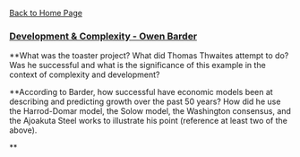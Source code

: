 [Back to Home Page](https://grace-yoon1.github.io/DATA150/)

### [Development & Complexity - Owen Barder](https://youtu.be/02EZPxPcFqs)

**What was the toaster project? What did Thomas Thwaites attempt to do? Was he successful and what is the significance of this example in the context of complexity and development?


**According to Barder, how successful have economic models been at describing and predicting growth over the past 50 years?  How did he use the Harrod-Domar model, the Solow model, the Washington consensus, and the Ajoakuta Steel works to illustrate his point (reference at least two of the above).


**
